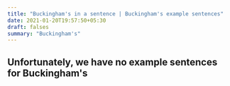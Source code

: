```yaml
---
title: "Buckingham's in a sentence | Buckingham's example sentences"
date: 2021-01-20T19:57:50+05:30
draft: falses
summary: "Buckingham's"
---
```

## Unfortunately, we have no example sentences for Buckingham's                 
